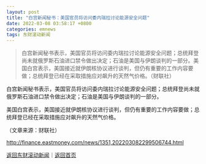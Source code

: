 ```yaml
---
layout: post
title: "白宫新闻秘书：美国官员将访问委内瑞拉讨论能源安全问题"
date: 2022-03-08 03:58:17 +0800
categories: emnews
tags: 东财滚动新闻
---
```

> 白宫新闻秘书表示，美国官员将访问委内瑞拉讨论能源安全问题；总统拜登尚未就俄罗斯石油进口禁令做出决定；石油是美国与伊朗谈判的一部分。美国白宫表示，美国接近就伊朗核协议进行谈判，但仍有重要的工作内容要做；总统拜登已经在采取措施应对飙升的天然气价格。（财联社）

<p>白宫新闻秘书表示，美国官员将访问委内瑞拉讨论能源安全问题；总统拜登尚未就俄罗斯石油进口禁令做出决定；石油是美国与伊朗谈判的一部分。</p>
 <p>美国白宫表示，美国接近就伊朗核协议进行谈判，但仍有重要的工作内容要做；总统拜登已经在采取措施应对飙升的天然气价格。</p><p class="em_media">（文章来源：财联社）</p>

<http://finance.eastmoney.com/news/1351,202203082299506744.html>

[返回东财滚动新闻](//finews.withounder.com/emnews/)｜[返回首页](//finews.withounder.com/)